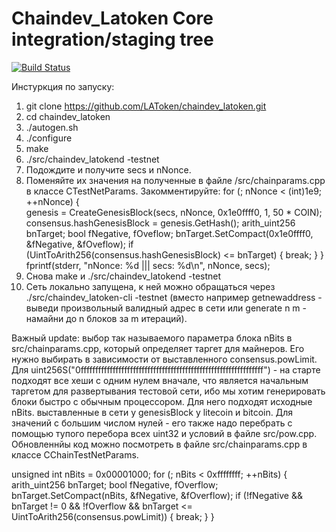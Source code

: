 Chaindev_Latoken Core integration/staging tree
=====================================

[![Build Status](https://travis-ci.org/LAToken/chaindev_latoken.svg?branch=master)](https://travis-ci.org/LAToken/chaindev_latoken)


Инстуркция по запуску:

1. git clone https://github.com/LAToken/chaindev_latoken.git
2. cd chaindev_latoken
3. ./autogen.sh
4. ./configure
5. make
6. ./src/chaindev_latokend -testnet
7. Подождите и получите secs и nNonce.
8. Поменяйте их значения на полученные в файле /src/chainparams.cpp в классе CTestNetParams. Закомментируйте: 
        for (; nNonce < (int)1e9; ++nNonce) {       
            genesis = CreateGenesisBlock(secs, nNonce, 0x1e0ffff0, 1, 50 * COIN);
            consensus.hashGenesisBlock = genesis.GetHash();
            arith_uint256 bnTarget;
            bool fNegative, fOveflow;
            bnTarget.SetCompact(0x1e0ffff0, &fNegative, &fOveflow);
            if (UintToArith256(consensus.hashGenesisBlock) <= bnTarget) {
                break;
            }
        }
        fprintf(stderr, "nNonce: %d ||| secs: %d\n", nNonce, secs);
9. Снова make и ./src/chaindev_latokend -testnet
10. Сеть локально запущена, к ней можно обращаться через ./src/chaindev_latoken-cli -testnet <commmand> (вместо <command> например getnewaddress - выведи произвольный валидный адрес в сети или generate n m - намайни до n блоков за m итераций).

Важный update: выбор так называемого параметра блока nBits в src/chainparams.cpp, который определяет таргет для майнеров. Его нужно выбирать в зависимости от выставленного consensus.powLimit. Для uint256S("0fffffffffffffffffffffffffffffffffffffffffffffffffffffffffffffff") - на старте подходят все хеши с одним нулем вначале, что является начальным таргетом для развертывания тестовой сети, ибо мы хотим генерировать блоки быстро с обычным процессором. Для него подходят исходные nBits. выставленные в сети у genesisBlock у litecoin и bitcoin. Для значений с большим числом нулей - его также надо перебрать с помощью тупого перебора всех uint32 и условий в файле src/pow.cpp. Обновленнйы код можно посмотреть в файле src/chainparams.cpp в классе CChainTestNetParams.

unsigned int nBits = 0x00001000;
for (; nBits < 0xffffffff; ++nBits) {
    arith_uint256 bnTarget;
    bool fNegative, fOverflow;
    bnTarget.SetCompact(nBits, &fNegative, &fOverflow);
    if (!fNegative && bnTarget != 0 && !fOverflow && bnTarget <= UintToArith256(consensus.powLimit)) {
        break;
    }
}
        
   
